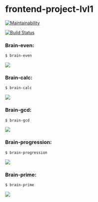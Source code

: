 # frontend-project-lvl1

[![Maintainability](https://api.codeclimate.com/v1/badges/09e9bcb6114e8e3cf851/maintainability)](https://codeclimate.com/github/DOMININ/frontend-project-lvl1/maintainability)

[![Build Status](https://travis-ci.org/DOMININ/frontend-project-lvl1.svg?branch=master)](https://travis-ci.org/DOMININ/frontend-project-lvl1)

### Brain-even:

```zsh
$ brain-even
```

<a href="https://asciinema.org/a/JZPNoZq16hMe2Op9PP4xy7jS6" target="_blank"><img src="https://asciinema.org/a/JZPNoZq16hMe2Op9PP4xy7jS6.svg" /></a>

### Brain-calc:

```zsh
$ brain-calc
```

<a href="https://asciinema.org/a/ygfvQWr1a8ZeCc7Ut349bBaBt" target="_blank"><img src="https://asciinema.org/a/ygfvQWr1a8ZeCc7Ut349bBaBt.svg" /></a>

### Brain-gcd:

```zsh
$ brain-gcd
```

<a href="https://asciinema.org/a/HI9oEWQtyI7kkZPCorYPBo62w" target="_blank"><img src="https://asciinema.org/a/HI9oEWQtyI7kkZPCorYPBo62w.svg" /></a>

### Brain-progression:

```zsh
$ brain-progression
```

<a href="https://asciinema.org/a/l3tI4haaTFXLm2qO3Wo7wVYzO" target="_blank"><img src="https://asciinema.org/a/l3tI4haaTFXLm2qO3Wo7wVYzO.svg" /></a>

### Brain-prime:

```zsh
$ brain-prime
```

<a href="https://asciinema.org/a/hOQyjfreWNMRnDtbYmoOFlBl9" target="_blank"><img src="https://asciinema.org/a/hOQyjfreWNMRnDtbYmoOFlBl9.svg" /></a>

